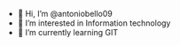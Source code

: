 - 👋 Hi, I’m @antoniobello09
- 👀 I’m interested in Information technology
- 🌱 I’m currently learning GIT


<!---
antoniobello09/antoniobello09 is a ✨ special ✨ repository because its `README.md` (this file) appears on your GitHub profile.
You can click the Preview link to take a look at your changes.
--->
